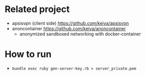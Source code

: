 # Related project

- apsisvpn (client side) https://github.com/keiya/apsisvpn
- anoncontainer https://github.com/keiya/anoncontainer
    - anonymized sandboxed networking with docker-container

# How to run
- `bundle exec ruby gen-server-key.rb > server_private.pem`

